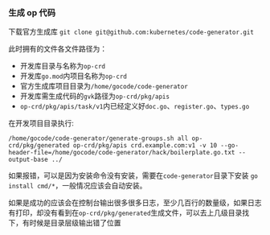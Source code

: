 ### 生成 op 代码

下载官方生成库 `git clone git@github.com:kubernetes/code-generator.git`

此时拥有的文件各文件路径为：

- 开发库目录与名称为`op-crd`
- 开发库`go.mod`内项目名称为`op-crd`
- 官方生成库项目目录为`/home/gocode/code-generator`
- 开发库需生成代码的`gvk`路径为`op-crd/pkg/apis`
- `op-crd/pkg/apis/task/v1`内已经定义好`doc.go`、`register.go`、`types.go`

在开发项目目录执行:

```
/home/gocode/code-generator/generate-groups.sh all op-crd/pkg/generated op-crd/pkg/apis crd.example.com:v1 -v 10 --go-header-file=/home/gocode/code-generator/hack/boilerplate.go.txt --output-base ../
```

如果报错，可以是因为安装命令没有安装，需要在`code-generator`目录下安装 `go install cmd/*`，一般情况应该会自动安装。

如果是成功的应该会在控制台输出很多很多日志，至少几百行的数量级，如果日志有打印，却没有看到在`op-crd/pkg/generated`生成文件，可以去上几级目录找下，有时候是目录层级输出错了位置